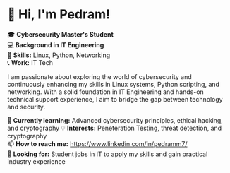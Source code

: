 # 👋 Hi, I'm Pedram!

🎓 **Cybersecurity Master's Student**  
💻 **Background in IT Engineering**  
🔧 **Skills:** Linux, Python, Networking  
📞 **Work:** IT Tech 

I am passionate about exploring the world of cybersecurity and continuously enhancing my skills in Linux systems, Python scripting, and networking. With a solid foundation in IT Engineering and hands-on technical support experience, I aim to bridge the gap between technology and security.

🌱 **Currently learning:** Advanced cybersecurity principles, ethical hacking, and cryptography 
💡 **Interests:** Peneteration Testing, threat detection, and cryptography  
📫 **How to reach me:** https://www.linkedin.com/in/pedramm7/  
🚀 **Looking for:** Student jobs in IT to apply my skills and gain practical industry experience
